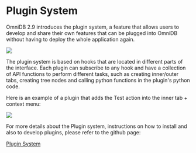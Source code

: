 # Plugin System

OmniDB 2.9 introduces the plugin system, a feature that allows users to develop and
share their own features that can be plugged into OmniDB without having to deploy
the whole application again.

![](https://omnidb.org/images/screenshots/plugins/plugin_list.png)

The plugin system is based on hooks that are located in different parts of the
interface. Each plugin can subscribe to any hook and have a collection of API
functions to perform different tasks, such as creating inner/outer tabs, creating
tree nodes and calling python functions in the plugin's python code.

Here is an example of a plugin that adds the Test action into the inner tab +
context menu:

![](https://omnidb.org/images/screenshots/plugins/inner_test.png)

For more details about the Plugin system, instructions on how to install and also
to develop plugins, please refer to the github page:

[Plugin System](https://github.com/OmniDB/plugins)

